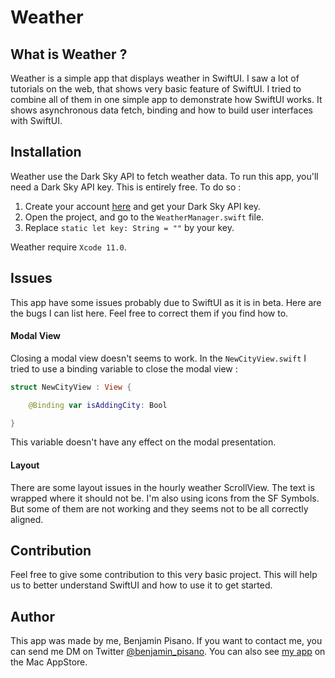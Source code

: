 #  Weather

## What is Weather ?

Weather is a simple app that displays weather in SwiftUI. I saw a lot of tutorials on the web, that shows very basic feature of SwiftUI. I tried to combine all of them in one simple app to demonstrate how SwiftUI works. It shows asynchronous data fetch, binding and how to build user interfaces with SwiftUI.

## Installation

Weather use the Dark Sky API to fetch weather data. To run this app, you'll need a Dark Sky API key. This is entirely free. To do so :
1. Create your account [here](https://darksky.net/dev/register) and get your Dark Sky API key.
2. Open the project, and go to the `WeatherManager.swift` file.
3. Replace `static let key: String = ""` by your key.

Weather require `Xcode 11.0`.

## Issues

This app have some issues probably due to SwiftUI as it is in beta. Here are the bugs I can list here. Feel free to correct them if you find how to.

#### Modal View
Closing a modal view doesn't seems to work. In the `NewCityView.swift` I tried to use a binding variable to close the modal view :
```swift
struct NewCityView : View {

    @Binding var isAddingCity: Bool

}
```
This variable doesn't have any effect on the modal presentation.

#### Layout
There are some layout issues in the hourly weather ScrollView. The text is wrapped where it should not be. I'm also using icons from the SF Symbols. But some of them are not working and they seems not to be all  correctly aligned.

## Contribution
Feel free to give some contribution to this very basic project. This will help us to better understand SwiftUI and how to use it to get started.

## Author
This app was made by me, Benjamin Pisano. If you want to contact me, you can send me DM on Twitter [@benjamin_pisano](https://twitter.com/benjamin_pisano). You can also see [my app](https://apps.apple.com/fr/app/aria/id1431709436?mt=12) on the Mac AppStore.
